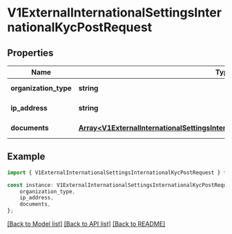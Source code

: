 # V1ExternalInternationalSettingsInternationalKycPostRequest


## Properties

Name | Type | Description | Notes
------------ | ------------- | ------------- | -------------
**organization_type** | **string** |  | [default to undefined]
**ip_address** | **string** |  | [default to undefined]
**documents** | [**Array&lt;V1ExternalInternationalSettingsInternationalKycPostRequestDocumentsInner&gt;**](V1ExternalInternationalSettingsInternationalKycPostRequestDocumentsInner.md) |  | [default to undefined]

## Example

```typescript
import { V1ExternalInternationalSettingsInternationalKycPostRequest } from './api';

const instance: V1ExternalInternationalSettingsInternationalKycPostRequest = {
    organization_type,
    ip_address,
    documents,
};
```

[[Back to Model list]](../README.md#documentation-for-models) [[Back to API list]](../README.md#documentation-for-api-endpoints) [[Back to README]](../README.md)
